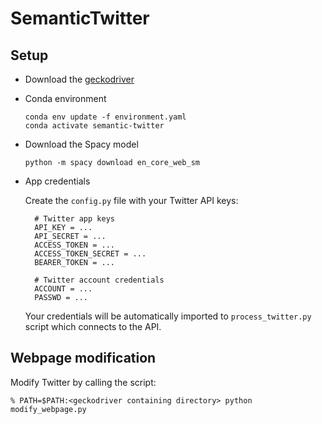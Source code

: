 # SemanticTwitter

## Setup

- Download the [geckodriver](https://github.com/mozilla/geckodriver/releases)

- Conda environment
    ```
    conda env update -f environment.yaml
    conda activate semantic-twitter
    ```

- Download the Spacy model
    ```
    python -m spacy download en_core_web_sm
    ```
- App credentials

    Create the ```config.py``` file with your Twitter API keys:

        # Twitter app keys
        API_KEY = ...
        API_SECRET = ...
        ACCESS_TOKEN = ...
        ACCESS_TOKEN_SECRET = ...
        BEARER_TOKEN = ...

        # Twitter account credentials
        ACCOUNT = ...
        PASSWD = ...

    Your credentials will be automatically imported to ```process_twitter.py``` script which connects to the API.

## Webpage modification

Modify Twitter by calling the script:

    % PATH=$PATH:<geckodriver containing directory> python modify_webpage.py
